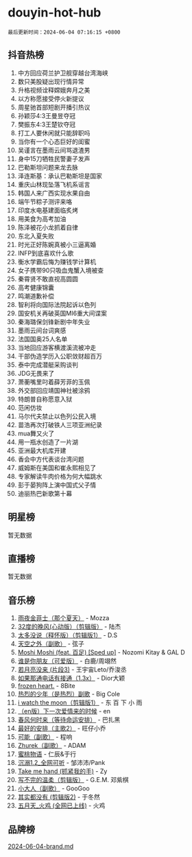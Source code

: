 # douyin-hot-hub

`最后更新时间：2024-06-04 07:16:15 +0800`

## 抖音热榜

1. 中方回应荷兰护卫舰穿越台湾海峡
1. 数只美股疑出现行情异常
1. 升格视频诠释嫦娥奔月之美
1. 以方称愿接受停火新提议
1. 周星驰首部短剧开播引热议
1. 孙颖莎4:3王曼昱夺冠
1. 樊振东4:3王楚钦夺冠
1. 打工人要休闲就只能辞职吗
1. 当你有一个心态巨好的闺蜜
1. 吴谨言在墨雨云间骂退渣男
1. 身中15刀牺牲民警妻子发声
1. 巴勒斯坦问题来龙去脉
1. 泽连斯基：承认巴勒斯坦是国家
1. 重庆山林现坠落飞机系谣言
1. 韩国人来广西实现水果自由
1. 端午节粽子测评来咯
1. 印度水电基建面临炙烤
1. 用美食为高考加油
1. 陈泽被花小龙抓着自律
1. 东北入夏失败
1. 时光正好陈婉真被小三逼离婚
1. INFP到底喜欢什么歌
1. 衡水学霸后悔为赚钱学计算机
1. 女子携带90只吸血鬼蟹入境被查
1. 秦霄贤不敢直视高圆圆
1. 高考健康锦囊
1. 鸣潮道歉补偿
1. 智利将向国际法院起诉以色列
1. 国安机关再破英国MI6重大间谍案
1. 秦海璐保剑锋新剧中年失业
1. 墨雨云间台词爽感
1. 法国国奥25人名单
1. 当地回应游客横渡溪流被冲走
1. 干部伪造学历入公职敛财超百万
1. 泰中完成潜艇采购谈判
1. JDG无畏来了
1. 萧蘅嘴里叼着薛芳菲的玉佩
1. 外交部回应靖国神社被涂鸦
1. 特朗普自称愿意入狱
1. 范闲仿妆
1. 马尔代夫禁止以色列公民入境
1. 苗浩再次打破铁人三项亚洲纪录
1. mua舞又火了
1. 用一瓶水创造了一片湖
1. 亚洲最大机库开建
1. 香会中方代表谈台湾问题
1. 威姆斯在美国和崔永熙相见了
1. 专家解读牛肉价格为何大幅跳水
1. 彭于晏狗阵上演中国式父子情
1. 迪丽热巴新歌第十幕

## 明星榜

暂无数据

## 直播榜

暂无数据

## 音乐榜

1. [雨夜金菲士（那个夏天）](https://sf3-cdn-tos.douyinstatic.com/obj/tos-cn-ve-2774/osPmPLDWQBBE2Z6bftCgYwkFaF4pEYEneXaZQs) - Mozza
1. [32度的晚风(心动版）（剪辑版）](https://sf5-hl-cdn-tos.douyinstatic.com/obj/tos-cn-ve-2774/owNyabsyWdzUulxhoJfK8IBXgp0UMQAHpvGh2B) - 陆杰
1. [太多没说（释怀版）（剪辑版1）](https://sf5-hl-cdn-tos.douyinstatic.com/obj/tos-cn-ve-2774/oEbKIiDC0BA8CJOQHYA6aeCVYeHgckHdntZSDj) - D.S
1. [天空之外（副歌）](https://sf3-cdn-tos.douyinstatic.com/obj/tos-cn-ve-2774/oAYn0BTp8jS8iSyZSHMUWAikyvAWI1c7aiJTr) - 弦子
1. [Moshi Moshi (feat. 百足) [Sped up]](https://sf3-cdn-tos.douyinstatic.com/obj/tos-cn-ve-2774/ocCPFQcXJLeroaIdQLIGAoeeYM3OAUYGDguHXz) - Nozomi Kitay & GAL D
1. [谁是你朋友（可爱版）](https://sf3-cdn-tos.douyinstatic.com/obj/tos-cn-ve-2774/owKjggBwGZexYCjVAIeEFURf1LJTjMDaK6AzKN) - 白鹿/周翊然
1. [若月亮没来 (片段3)](https://sf5-hl-cdn-tos.douyinstatic.com/obj/tos-cn-ve-2774/okfyEUsGW1B1ovJi5JiN9IjvAT2lMwA054GoEB) - 王宇宙Leto/乔浚丞
1. [如果那通电话有接通（1.3x）](https://sf5-hl-cdn-tos.douyinstatic.com/obj/tos-cn-ve-2774/ocJeJKhUhAJG8EYZiEFfGFAPkD3beMQ5mwDv1e) - Dior大颖
1. [frozen heart.](https://sf3-cdn-tos.douyinstatic.com/obj/tos-cn-ve-2774/oIIWJfyjIACZA9zQMtnJ6hQQhFC4vhCupoRBsO) - 8Bite
1. [热烈的少年（是热烈）副歌](https://sf3-cdn-tos.douyinstatic.com/obj/tos-cn-ve-2774/owVNI0CLDAUMtSz6TEYvfFBFL4UDFFhLfgK8fa) - Big Cole
1. [i watch the moon（剪辑版1）](https://sf5-hl-cdn-tos.douyinstatic.com/obj/tos-cn-ve-2774/o0I9mSChzHZANMJIEBfkCQzzg6N5WAcVtqft9P) - 东 百 下 小 雨
1. [（en版）下一次爱情来的时候](https://sf5-hl-cdn-tos.douyinstatic.com/obj/tos-cn-ve-2774/owZIscFWHUMFAbrAisiax4ioKVNAKH9jYvbBk) - en
1. [春风何时来（等待命运安排）](https://sf5-hl-cdn-tos.douyinstatic.com/obj/tos-cn-ve-2774/oICBNbD3gelMfB4WgiD1KI2jQtXZE2FgHLwtsl) - 巴扎黑
1. [最好的安排（主歌2）](https://sf3-cdn-tos.douyinstatic.com/obj/tos-cn-ve-2774/oMMZX1DuHpMwgoDztBmZswgQnbCeeANZxBHkFY) - 旺仔小乔
1. [可能（副歌）](https://sf5-hl-cdn-tos.douyinstatic.com/obj/tos-cn-ve-2774/cde1731888894259b333569393c2fb51) - 程响
1. [Zhurek（副歌）](https://sf5-hl-cdn-tos.douyinstatic.com/obj/tos-cn-ve-2774/ooQm8FBZQDlf0btEYgVpCcSCQfrdJGBEKZYBGS) - ADAM
1. [蜜桃物语](https://sf5-hl-cdn-tos.douyinstatic.com/obj/tos-cn-ve-2774/oIhOSCZtIACtYU4XQkngiW9kCBfVD1Fz9IYeqL) - 仁辰&于行
1. [沉溺1.2_全网可听](https://sf6-cdn-tos.douyinstatic.com/obj/tos-cn-ve-2774/ok2QoiBqsWAX9McZmWiI9gAB0EzwD4Xj6yfmtH) - 邹沛沛/Pank
1. [Take me hand (抓紧我的手)](https://sf6-cdn-tos.douyinstatic.com/obj/tos-cn-ve-2774/os8GB2fDQQmJZTmtomg0gHX5fBACiEgcFgEKYg) - Zy
1. [写不完的温柔（剪辑版）](https://sf5-hl-cdn-tos.douyinstatic.com/obj/tos-cn-ve-2774/oYBzzZQJ233GfwkemJJffAIWgeIYrjZfWhHTcG) - G.E.M. 邓紫棋
1. [小大人（副歌）](https://sf5-hl-cdn-tos.douyinstatic.com/obj/tos-cn-ve-2774/oIhaDwehWhLFsVIG7QIICLLazDNGJAGg5geeb4) - GooGoo
1. [其实都没有 (剪辑版2)](https://sf5-hl-cdn-tos.douyinstatic.com/obj/tos-cn-ve-2774/oEBNQenHZtBhxYjGgUDQk0BCHTigQafgFlbQ7k) - 于冬然
1. [五月天_火鸡 (全网已上线)](https://sf3-cdn-tos.douyinstatic.com/obj/tos-cn-ve-2774/oEtOMSQZstjlJ4nfBEgeqN29IbWjkmDBrFtF2C) - 火鸡

## 品牌榜

[2024-06-04-brand.md](2024-06-04-brand.md)
